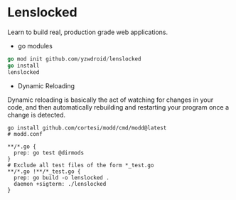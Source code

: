 # Lenslocked

Learn to build real, production grade web applications.

- go modules

```go
go mod init github.com/yzwdroid/lenslocked
go install
lenslocked
```

- Dynamic Reloading

Dynamic reloading is basically the act of watching for changes in your code, and then automatically rebuilding and restarting your program once a change is detected.
```
go install github.com/cortesi/modd/cmd/modd@latest
# modd.conf

**/*.go {
  prep: go test @dirmods
}
# Exclude all test files of the form *_test.go
**/*.go !**/*_test.go {
  prep: go build -o lenslocked .
  daemon +sigterm: ./lenslocked
}

```